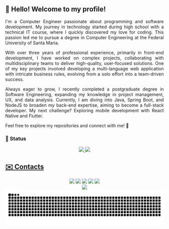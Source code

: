 ## 👋 Hello! Welcome to my profile!

<p align="justify">I'm a Computer Engineer passionate about programming and software development. My journey in technology started during high school with a technical IT course, where I quickly discovered my love for coding. This passion led me to pursue a degree in Computer Engineering at the Federal University of Santa Maria.</p> 

<p align="justify">With over three years of professional experience, primarily in front-end development, I have worked on complex projects, collaborating with multidisciplinary teams to deliver high-quality, user-focused solutions. One of my key projects involved developing a multi-language web application with intricate business rules, evolving from a solo effort into a team-driven success.</p>

<p align="justify">Always eager to grow, I recently completed a postgraduate degree in Software Engineering, expanding my knowledge in project management, UX, and data analysis. Currently, I am diving into Java, Spring Boot, and NodeJS to broaden my back-end expertise, aiming to become a full-stack developer. My next challenge? Exploring mobile development with React Native and Flutter.</p>

<p align="justify">Feel free to explore my repositories and connect with me! 🚀</p>     
          

### 🚀 Status
<div align="center">
<a href="https://github.com/mauriciomlourenco">
<img height="180em" src="https://github-readme-stats.vercel.app/api/top-langs/?username=mauriciomlourenco&layout=compact&langs_count=7&theme=nord"/>
<img height="180em" src="https://github-readme-stats.vercel.app/api?username=mauriciomlourenco&show_icons=true&theme=nord&include_all_commits=true&count_private=true"/>
</div>

## ✉️ Contacts
<div align="center">
<a href = "mailto:mauricio.mchd@gmail.com"><img src="https://img.shields.io/badge/Gmail-D14836?style=for-the-badge&logo=gmail&logoColor=white" target="_blank"></a>
<a href="https://www.linkedin.com/in/mauriciomachadolourenco/" target="_blank"><img src="https://img.shields.io/badge/-LinkedIn-%230077B5?style=for-the-badge&logo=linkedin&logoColor=white"></a>   
<a href="https://wa.me/5555997066787" target="_blank"><img src="https://img.shields.io/badge/WhatsApp-25D366?style=for-the-badge&logo=whatsapp&logoColor=white"></a>
<a href="https://t.me/MauricioML" target="_blank"><img src="https://img.shields.io/badge/Telegram-2CA5E0?style=for-the-badge&logo=telegram&logoColor=white"></a>
<a href="https://www.instagram.com/mau.mchd/" target="_blank"><img src="https://img.shields.io/badge/-Instagram-%23E4405F?style=for-the-badge&logo=instagram&logoColor=white"></a>
</div>

<div align="center"><img src="https://www.alura.com.br/artigos/assets/como-criar-um-readme-para-seu-perfil-github/imagem14.gif"/></div>

<picture>
  <source media="(prefers-color-scheme: dark)" srcset="https://raw.githubusercontent.com/mauriciomlourenco/mauriciomlourenco/output/github-contribution-grid-snake-dark.svg">
  <source media="(prefers-color-scheme: light)" srcset="https://raw.githubusercontent.com/mauriciomlourenco/mauriciomlourenco/output/github-contribution-grid-snake.svg">
  <img alt="github contribution grid snake animation" src="https://raw.githubusercontent.com/mauriciomlourenco/mauriciomlourenco/output/github-contribution-grid-snake.svg">
</picture>

<!---
mauriciomlourenco/mauriciomlourenco is a ✨ special ✨ repository because its `README.md` (this file) appears on your GitHub profile.
You can click the Preview link to take a look at your changes.
--->
